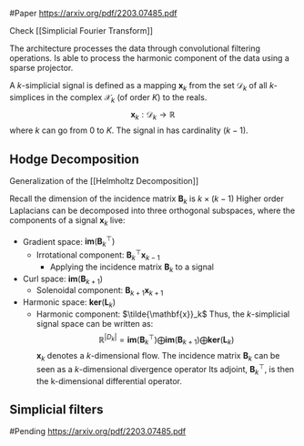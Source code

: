 #Paper https://arxiv.org/pdf/2203.07485.pdf

Check [[Simplicial Fourier Transform]]

The architecture processes the data through convolutional filtering operations.
Is able to process the harmonic component of the data using a sparse projector.

A $k$-simplicial signal is defined as a mapping $\mathbf{x}_k$ from the set $\mathcal{D}_k$ of all $k$-simplices in the complex $\mathcal{X}_k$ (of order $K$) to the reals.
$$
\mathbf{x}_k: \mathcal{D}_k \rightarrow \mathbb{R}
$$
where $k$ can go from 0 to $K$. 
The signal in has cardinality $(k-1)$. 

## Hodge Decomposition
Generalization of the [[Helmholtz Decomposition]]

Recall the dimension of the incidence matrix $\mathbf{B}_k$ is $k\times(k-1)$
Higher order Laplacians can be decomposed into three orthogonal subspaces, where the components of a signal $\mathbf{x}_k$ live:
-  Gradient space: $\mathbf{im}(\mathbf{B}_k^\top)$
	- Irrotational component: $\mathbf{B}_k^\top \mathbf{x}_{k-1}$
		- Applying the incidence matrix $\mathbf{B}_k$ to a signal 
-  Curl space: $\mathbf{im}(\mathbf{B}_{k+1})$
	- Solenoidal component: $\mathbf{B}_{k+1} \mathbf{x}_{k+1}$
-  Harmonic space: $\mathbf{ker}(\mathbf{L}_k)$
	- Harmonic component: $\tilde{\mathbf{x}}_k$
Thus, the $k$-simplicial signal space can be written as:
$$
\mathbb{R}^{|D_k|} = \mathbf{im}(\mathbf{B}_k^\top) \bigoplus \mathbf{im}(\mathbf{B}_{k+1}) \bigoplus \mathbf{ker}(\mathbf{L}_k)
$$
$\mathbf{x}_k$ denotes a $k$-dimensional flow. 
The incidence matrix $\mathbf{B}_k$ can be seen as a $k$-dimensional divergence operator
Its adjoint, $\mathbf{B}_k^\top$, is then the k-dimensional differential operator. 

## Simplicial filters
#Pending https://arxiv.org/pdf/2203.07485.pdf